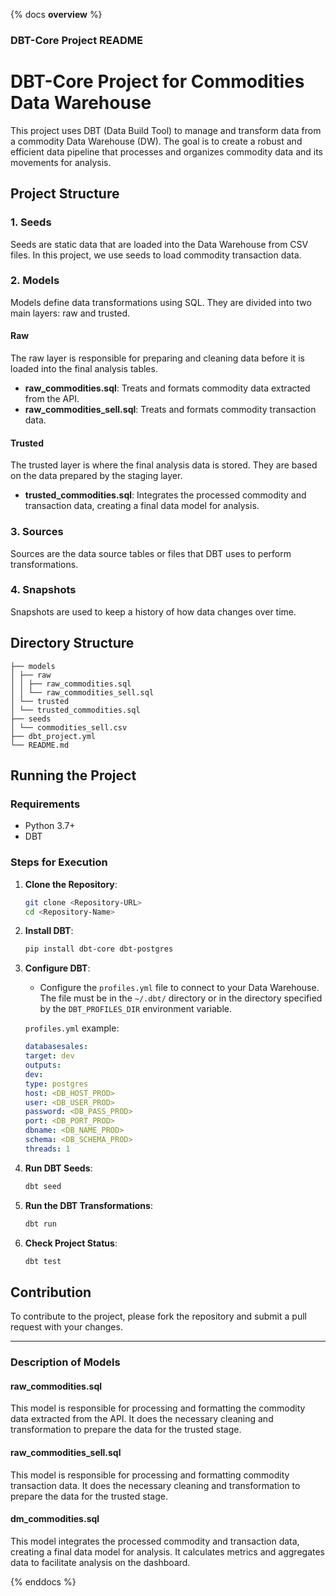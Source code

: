 {% docs __overview__ %}

### DBT-Core Project README

# DBT-Core Project for Commodities Data Warehouse

This project uses DBT (Data Build Tool) to manage and transform data from a commodity Data Warehouse (DW). The goal is to create a robust and efficient data pipeline that processes and organizes commodity data and its movements for analysis.

## Project Structure

### 1. Seeds

Seeds are static data that are loaded into the Data Warehouse from CSV files. In this project, we use seeds to load commodity transaction data.

### 2. Models

Models define data transformations using SQL. They are divided into two main layers: raw and trusted.

#### Raw

The raw layer is responsible for preparing and cleaning data before it is loaded into the final analysis tables.

- **raw_commodities.sql**: Treats and formats commodity data extracted from the API.
- **raw_commodities_sell.sql**: Treats and formats commodity transaction data.

#### Trusted

The trusted layer is where the final analysis data is stored. They are based on the data prepared by the staging layer.

- **trusted_commodities.sql**: Integrates the processed commodity and transaction data, creating a final data model for analysis.

### 3. Sources

Sources are the data source tables or files that DBT uses to perform transformations.

### 4. Snapshots

Snapshots are used to keep a history of how data changes over time.

## Directory Structure

```plaintext
├── models
│ ├── raw
│ │ ├── raw_commodities.sql
│ │ └── raw_commodities_sell.sql
│ └── trusted
│ └── trusted_commodities.sql
├── seeds
│ └── commodities_sell.csv
├── dbt_project.yml
└── README.md
```

## Running the Project

### Requirements

- Python 3.7+
- DBT

### Steps for Execution

1. **Clone the Repository**:
    ```bash
    git clone <Repository-URL>
    cd <Repository-Name>
    ```

2. **Install DBT**:
    ```bash
    pip install dbt-core dbt-postgres
    ```

3. **Configure DBT**:
    - Configure the `profiles.yml` file to connect to your Data Warehouse. The file must be in the `~/.dbt/` directory or in the directory specified by the `DBT_PROFILES_DIR` environment variable.

    `profiles.yml` example:
    ```yaml
    databasesales:
    target: dev
    outputs:
    dev:
    type: postgres
    host: <DB_HOST_PROD>
    user: <DB_USER_PROD>
    password: <DB_PASS_PROD>
    port: <DB_PORT_PROD>
    dbname: <DB_NAME_PROD>
    schema: <DB_SCHEMA_PROD>
    threads: 1
    ```

4. **Run DBT Seeds**:
    ```bash
    dbt seed
    ```

5. **Run the DBT Transformations**:
    ```bash
    dbt run
    ```

6. **Check Project Status**:
    ```bash
    dbt test
    ```

## Contribution

To contribute to the project, please fork the repository and submit a pull request with your changes.

---

### Description of Models

#### raw_commodities.sql

This model is responsible for processing and formatting the commodity data extracted from the API. It does the necessary cleaning and transformation to prepare the data for the trusted stage.

#### raw_commodities_sell.sql

This model is responsible for processing and formatting commodity transaction data. It does the necessary cleaning and transformation to prepare the data for the trusted stage.

#### dm_commodities.sql

This model integrates the processed commodity and transaction data, creating a final data model for analysis. It calculates metrics and aggregates data to facilitate analysis on the dashboard.

{% enddocs %}